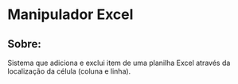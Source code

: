 # Manipulador Excel

## Sobre:

Sistema que adiciona e exclui item de uma planilha Excel através da localização da célula (coluna e linha). 
